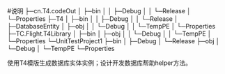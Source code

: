 #说明
  ├─cn.T4.codeOut
│  ├─bin
│  │  ├─Debug
│  │  └─Release
│  └─Properties
├─T4
│  ├─bin
│  │  ├─Debug
│  │  └─Release
│  ├─DatabaseEntity
│  ├─obj
│  │  └─Debug
│  │      └─TempPE
│  └─Properties
├─TC.Flight.T4Library
│  ├─bin
│  ├─obj
│  │  └─Debug
│  │      └─TempPE
│  └─Properties
└─UnitTestProject1
    ├─bin
    │  ├─Debug
    │  └─Release
    ├─obj
    │  └─Debug
    │      └─TempPE
    └─Properties

  使用T4模版生成数据库实体实例；设计开发数据库帮助helper方法。

